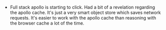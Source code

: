 ---
---

- Full stack apollo is starting to click. Had a bit of a revelation regarding the apollo cache. It's just a very smart object store which saves network requests. It's easier to work with the apollo cache than reasoning with the browser cache a lot of the time.
